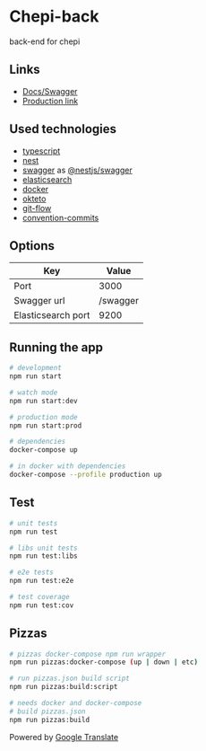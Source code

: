 # Chepi-back

back-end for chepi

## Links

- [Docs/Swagger](https://chepi-back-allohamora.cloud.okteto.net/swagger/)
- [Production link](https://chepi-back-allohamora.cloud.okteto.net)

## Used technologies

- [typescript](https://www.typescriptlang.org)
- [nest](https://nestjs.com)
- [swagger](https://swagger.io) as [@nestjs/swagger](https://docs.nestjs.com/openapi/introduction)
- [elasticsearch](https://www.elastic.co)
- [docker](https://www.docker.com)
- [okteto](https://okteto.com)
- [git-flow](https://www.atlassian.com/git/tutorials/comparing-workflows/gitflow-workflow)
- [convention-commits](https://www.conventionalcommits.org/en/v1.0.0/)

## Options

| Key                | Value    |
| ------------------ | -------- |
| Port               | 3000     |
| Swagger url        | /swagger |
| Elasticsearch port | 9200     |

## Running the app

```bash
# development
npm run start

# watch mode
npm run start:dev

# production mode
npm run start:prod

# dependencies
docker-compose up

# in docker with dependencies
docker-compose --profile production up
```

## Test

```bash
# unit tests
npm run test

# libs unit tests
npm run test:libs

# e2e tests
npm run test:e2e

# test coverage
npm run test:cov
```

## Pizzas

```bash
# pizzas docker-compose npm run wrapper
npm run pizzas:docker-compose (up | down | etc)

# run pizzas.json build script
npm run pizzas:build:script

# needs docker and docker-compose
# build pizzas.json
npm run pizzas:build
```

Powered by [Google Translate](https://translate.google.com)
